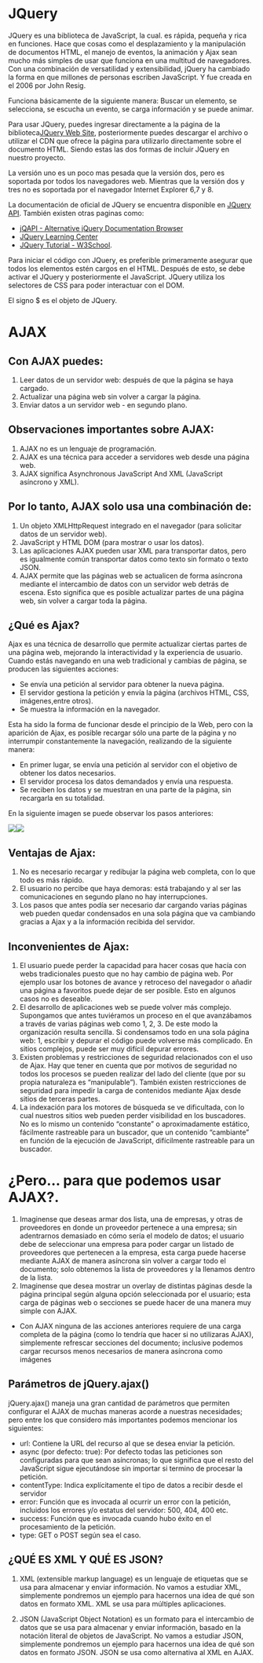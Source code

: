 # JQuery

JQuery es una biblioteca de JavaScript, la cual. es rápida, pequeña y rica en funciones. Hace que cosas como el desplazamiento y la manipulación de documentos HTML, el manejo de eventos, la animación y Ajax sean mucho más simples de usar que funciona en una multitud de navegadores. Con una combinación de versatilidad y extensibilidad, jQuery ha cambiado la forma en que millones de personas escriben JavaScript. Y fue creada en el 2006 por John Resig.

Funciona básicamente de la siguiente manera: Buscar un elemento, se selecciona, se escucha un evento, se carga información y se puede animar.

Para usar JQuery, puedes ingresar directamente a la página de la biblioteca[JQuery Web Site](https://jquery.com/), posteriormente puedes descargar el archivo o utilizar el CDN que ofrece la página para utilizarlo directamente sobre el documento HTML. Siendo estas las dos formas de incluir JQuery en nuestro proyecto.
    
La versión uno es un poco mas pesada que la versión dos, pero es soportada por todos los navegadores web. Mientras que la versión dos y tres no es soportada por el navegador Internet Explorer 6,7 y 8.
    
La documentación de oficial de JQuery se encuentra disponible en [JQuery API](https://api.jquery.com/). También existen otras paginas como: 
    
   * [jQAPI - Alternative jQuery Documentation Browser](http://jqapi.com/)
   * [JQuery Learning Center](https://learn.jquery.com/)
   * [JQuery Tutorial - W3School](https://www.w3schools.com/jquery/default.asp).
    
Para iniciar el código con JQuery, es preferible primeramente asegurar que todos los elementos estén cargos en el HTML. Después de esto, se debe activar el JQuery y posteriormente el JavaScript. JQuery utiliza los selectores de CSS para poder interactuar con el DOM.

El signo $ es el objeto de JQuery.

# AJAX
## Con AJAX puedes:
1. Leer datos de un servidor web: después de que la página se haya cargado.
2. Actualizar una página web sin volver a cargar la página.
3. Enviar datos a un servidor web - en segundo plano.

## Observaciones importantes sobre AJAX:
1. AJAX no es un lenguaje de programación.
2. AJAX es una técnica para acceder a servidores web desde una página web.
3. AJAX significa Asynchronous JavaScript And XML (JavaScript asíncrono y XML).

## Por lo tanto, AJAX solo usa una combinación de:
1. Un objeto XMLHttpRequest integrado en el navegador (para solicitar datos de un servidor web).
2. JavaScript y HTML DOM (para mostrar o usar los datos).
3. Las aplicaciones AJAX pueden usar XML para transportar datos, pero es igualmente común transportar datos como texto sin formato o texto JSON.
4. AJAX permite que las páginas web se actualicen de forma asíncrona mediante el intercambio de datos con un servidor web detrás de escena. Esto significa que es posible actualizar partes de una página web, sin volver a cargar toda la página.

## ¿Qué es Ajax?
Ajax es una técnica de desarrollo que permite actualizar ciertas partes de una página web, mejorando la interactividad y la experiencia de usuario. Cuando estás navegando en una web tradicional y cambias de página, se producen las siguientes acciones:
* Se envía una petición al servidor para obtener la nueva página.
* El servidor gestiona la petición y envía la página (archivos HTML, CSS, imágenes,entre otros).
* Se muestra la información en la navegador.

Esta ha sido la forma de funcionar desde el principio de la Web, pero con la aparición de Ajax, es posible recargar sólo una parte de la página y no interrumpir constantemente la navegación, realizando de la siguiente manera:
* En primer lugar, se envía una petición al servidor con el objetivo de obtener los datos necesarios.
* El servidor procesa los datos demandados y envía una respuesta. 
* Se reciben los datos y se muestran en una parte de la página, sin recargarla en su totalidad.

En la siguiente imagen se puede observar los pasos anteriores:

![](https://user.oc-static.com/upload/2018/01/22/1516621784103_http-server-client2.png)![](https://www.aprenderaprogramar.com/images/stories/Cursos/CU011/CU01193E_1.png)

## Ventajas de Ajax:
1. No es necesario recargar y redibujar la página web completa, con lo que todo es más rápido.
2. El usuario no percibe que haya demoras: está trabajando y al ser las comunicaciones en segundo plano no hay interrupciones.
3. Los pasos que antes podía ser necesario dar cargando varias páginas web pueden quedar condensados en una sola página que va cambiando gracias a Ajax y a la información recibida del servidor.

## Inconvenientes de Ajax:
1. El usuario puede perder la capacidad para hacer cosas que hacía con webs tradicionales puesto que no hay cambio de página web. Por ejemplo usar los botones de avance y retroceso del navegador o añadir una página a favoritos puede dejar de ser posible. Esto en algunos casos no es deseable.
2. El desarrollo de aplicaciones web se puede volver más complejo. Supongamos que antes tuviéramos un proceso en el que avanzábamos a través de varias páginas web como 1, 2, 3. De este modo la organización resulta sencilla. Si condensamos todo en una sola página web: 1, escribir y depurar el código puede volverse más complicado. En sitios complejos, puede ser muy difícil depurar errores.
3. Existen problemas y restricciones de seguridad relacionados con el uso de Ajax. Hay que tener en cuenta que por motivos de seguridad no todos los procesos se pueden realizar del lado del cliente (que por su propia naturaleza es “manipulable”). También existen restricciones de seguridad para impedir la carga de contenidos mediante Ajax desde sitios de terceras partes.
4. La indexación para los motores de búsqueda se ve dificultada, con lo cual nuestros sitios web pueden perder visibilidad en los buscadores. No es lo mismo un contenido “constante” o aproximadamente estático, fácilmente rastreable para un buscador, que un contenido “cambiante” en función de la ejecución de JavaScript, difícilmente rastreable para un buscador.

# ¿Pero... para que podemos usar AJAX?.
1. Imaginense que deseas armar dos lista, una de empresas, y otras de proveedores en donde un proveedor pertenece a una empresa; sin adentrarnos demasiado en cómo sería el modelo de datos; el usuario debe de seleccionar una empresa para poder cargar un listado de proveedores que pertenecen a la empresa, esta carga puede hacerse mediante AJAX de manera asíncrona sin volver a cargar todo el documento; solo obtenemos la lista de proveedores y la llenamos dentro de la lista.
2. Imaginense que desea mostrar un overlay de distintas páginas desde la página principal según alguna opción seleccionada por el usuario; esta carga de páginas web o secciones se puede hacer de una manera muy simple con AJAX.

- Con AJAX ninguna de las acciones anteriores requiere de una carga completa de la página (como lo tendría que hacer si no utilizaras AJAX), simplemente refrescar secciones del documento; inclusive podemos cargar recursos menos necesarios de manera asíncrona como imágenes

## Parámetros de jQuery.ajax()

jQuery.ajax() maneja una gran cantidad de parámetros que permiten configurar el AJAX de muchas maneras acorde a nuestras necesidades; pero entre los que considero más importantes podemos mencionar los siguientes:
* url: Contiene la URL del recurso al que se desea enviar la petición.
* async (por defecto: true): Por defecto todas las peticiones son configuradas para que sean asíncronas; lo que significa que el resto del JavaScript sigue ejecutándose sin importar si termino de procesar la petición.
* contentType: Indica explícitamente el tipo de datos a recibir desde el servidor
* error: Función que es invocada al ocurrir un error con la petición, incluidos los errores y/o estatus del servidor: 500, 404, 400 etc.
* success: Función que es invocada cuando hubo éxito en el procesamiento de la petición.
* type: GET o POST según sea el caso.

## ¿QUÉ ES XML Y QUÉ ES JSON?

1. XML (extensible markup language) es un lenguaje de etiquetas que se usa para almacenar y enviar información. No vamos a estudiar XML, simplemente pondremos un ejemplo para hacernos una idea de qué son datos en formato XML. XML se usa para múltiples aplicaciones.

2. JSON (JavaScript Object Notation) es un formato para el intercambio de datos que se usa para almacenar y enviar información, basado en la notación literal de objetos de JavaScript. No vamos a estudiar JSON, simplemente pondremos un ejemplo para hacernos una idea de qué son datos en formato JSON. JSON se usa como alternativa al XML en AJAX.